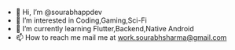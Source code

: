 - 👋 Hi, I’m @sourabhappdev
- 👀 I’m interested in Coding,Gaming,Sci-Fi
- 🌱 I’m currently learning Flutter,Backend,Native Android
- 📫 How to reach me mail me at work.sourabhsharma@gmail.com

<!---
sourabhappdev/sourabhappdev is a ✨ special ✨ repository because its `README.md` (this file) appears on your GitHub profile.
You can click the Preview link to take a look at your changes.
--->

